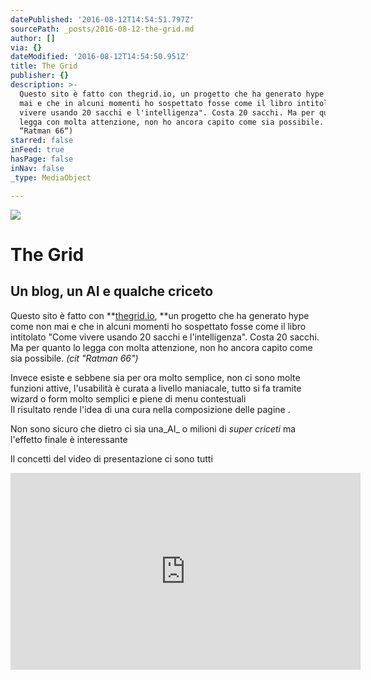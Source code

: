 ```yaml
---
datePublished: '2016-08-12T14:54:51.797Z'
sourcePath: _posts/2016-08-12-the-grid.md
author: []
via: {}
dateModified: '2016-08-12T14:54:50.951Z'
title: The Grid
publisher: {}
description: >-
  Questo sito è fatto con thegrid.io, un progetto che ha generato hype come non
  mai e che in alcuni momenti ho sospettato fosse come il libro intitolato "Come
  vivere usando 20 sacchi e l'intelligenza". Costa 20 sacchi. Ma per quanto lo
  legga con molta attenzione, non ho ancora capito come sia possibile. (cit
  “Ratman 66“)
starred: false
inFeed: true
hasPage: false
inNav: false
_type: MediaObject

---
```

![](https://the-grid-user-content.s3-us-west-2.amazonaws.com/01eb35a6-77d7-4e97-a216-1e40a5daab68.jpg)

# The Grid

## Un blog, un AI e qualche criceto

Questo sito è fatto con **[thegrid.io][0], **un progetto che ha generato hype come non mai e che in alcuni momenti ho sospettato fosse come il libro intitolato "Come vivere usando 20 sacchi e l'intelligenza". Costa 20 sacchi. Ma per quanto lo legga con molta attenzione, non ho ancora capito come sia possibile. _(cit "Ratman 66")_

Invece esiste e sebbene sia per ora molto semplice, non ci sono molte funzioni attive, l'usabilità è curata a livello maniacale, tutto si fa tramite wizard o form molto semplici e piene di menu contestuali   
Il risultato rende l'idea di una cura nella composizione delle pagine .

Non sono sicuro che dietro ci sia una_AI_ o milioni di _super criceti_ ma l'effetto finale è interessante

Il concetti del video di presentazione ci sono tutti

<iframe width="560" height="315" src="https://www.youtube.com/embed/OXA4-5x31V0" frameborder="0" allowfullscreen\></iframe\>

[0]: https://thegrid.io/ "THE GRID"